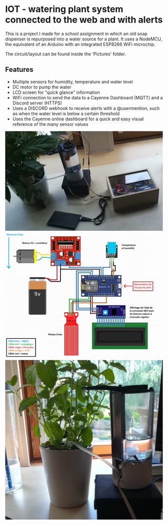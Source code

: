 # IOT - watering plant system connected to the web and with alerts

This is a project I made for a school assignment in which an old soap dispenser is repurposed into a water source for a plant. It uses a NodeMCU, the equivalent of an Arduino with an integrated ESP8266 WiFi microchip.

The circuit/layout can be found inside the 'Pictures' folder.

## Features

- Multiple sensors for humidity, temperature and water level
- DC motor to pump the water
- LCD screen for "quick glance" information
- WiFi connection to send the data to a Cayenne Dashboard (MQTT) and a Discord server (HTTPS)
- Uses a DISCORD webhook to receive alerts with a @usermention, such as when the water level is below a certain threshold
- Uses the Cayenne online dashboard for a quick and easy visual reference of the many sensor values

![picture1-globalview](Pictures/picture1.jpg)
![picture1-globalview](Pictures/Schema.jpg)
![picture1-globalview](Pictures/picture2.jpg)
